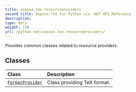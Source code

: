 ```yaml
---
title: aspose.tex.resourceproviders
second_title: Aspose.TeX for Python via .NET API Reference
description: 
type: docs
weight: 110
url: /python-net/aspose.tex.resourceproviders/
---
```



Provides common classes related to resource providers.

## Classes
| Class | Description |
| :- | :- |
| [`FormatProvider`](/tex/python-net/aspose.tex.resourceproviders/formatprovider/) | Class providing TeX format. |
